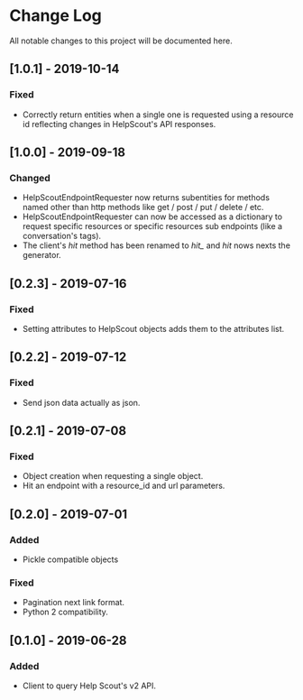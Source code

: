 # Change Log

All notable changes to this project will be documented here.

## [1.0.1] - 2019-10-14
### Fixed
- Correctly return entities when a single one is requested using a resource id
  reflecting changes in HelpScout's API responses.

## [1.0.0] - 2019-09-18
### Changed
- HelpScoutEndpointRequester now returns subentities for methods named other
  than http methods like get / post / put / delete / etc.
- HelpScoutEndpointRequester can now be accessed as a dictionary to request
  specific resources or specific resources sub endpoints (like a conversation's
  tags).
- The client's *hit* method has been renamed to *hit_* and *hit* nows nexts the
  generator.

## [0.2.3] - 2019-07-16
### Fixed
- Setting attributes to HelpScout objects adds them to the attributes list.

## [0.2.2] - 2019-07-12
### Fixed
- Send json data actually as json.

## [0.2.1] - 2019-07-08
### Fixed
- Object creation when requesting a single object.
- Hit an endpoint with a resource_id and url parameters.

## [0.2.0] - 2019-07-01
### Added
- Pickle compatible objects
### Fixed
- Pagination next link format.
- Python 2 compatibility.

## [0.1.0] - 2019-06-28
### Added
- Client to query Help Scout's v2 API.
